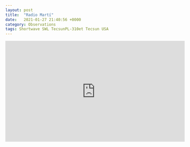 ```yaml
---
layout: post
title:  "Radio Martí"
date:   2021-01-27 21:40:56 +0000
category: Observations
tags: Shortwave SWL TecsunPL-310et Tecsun USA
---
```

<iframe width="560" height="315" src="https://www.youtube.com/embed/-ZTvy3jEOJU?controls=0" frameborder="0" allow="accelerometer; autoplay; clipboard-write; encrypted-media; gyroscope; picture-in-picture" allowfullscreen></iframe>
